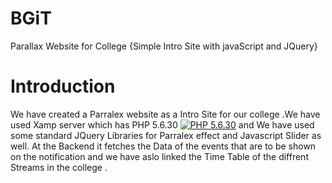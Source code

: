 # BGiT
Parallax Website for College {Simple Intro Site with javaScript and JQuery}
# Introduction 
We have created a Parralex website as a Intro Site for our college .We have used Xamp server which has PHP 5.6.30 [![PHP 5.6.30](https://img.shields.io/badge/readme%20style-standard-brightgreen.svg?style=flat-square)](https://www.apachefriends.org/download.html) 
and We have used some standard JQuery Libraries for Parralex effect and Javascript Slider as well.
At the Backend it fetches the Data of the events that are to be shown on the notification and we have aslo linked the Time Table of the diffrent Streams in the college .
